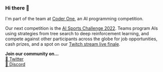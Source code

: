 ### Hi there 👋

I'm part of the team at [Coder One](https://www.gocoder.one), an AI programming competition.

Our next competition is the [AI Sports Challenge 2022](https://www.gocoder.one/aisports). Teams program AIs using strategies from tree search to deep reinforcement learning, and compete against other participants across the globe for job opportunities, cash prizes, and a spot on our [Twitch stream live finale](https://www.twitch.tv/CoderOneHQ).

**Join our community on...**  
[📱 Twitter](https://www.twitter.com/CoderOneHQ)  
[💬 Discord](https://discord.gg/NkfgvRN)
